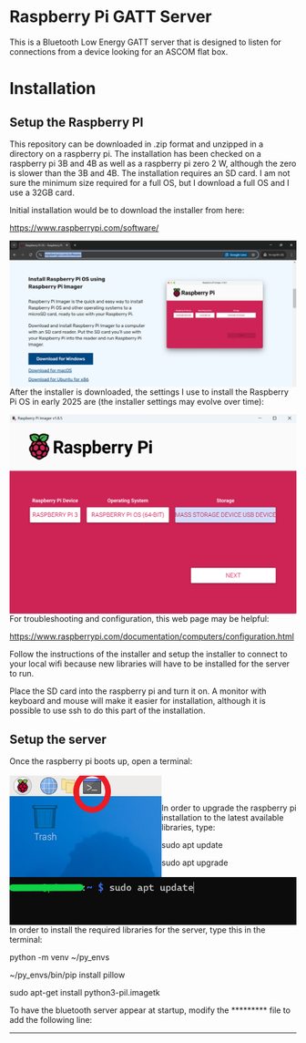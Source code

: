 # Raspberry Pi GATT Server
This is a Bluetooth Low Energy GATT server that is designed to listen for connections from a device looking for an ASCOM flat box.

# Installation
## Setup the Raspberry PI
This repository can be downloaded in .zip format and unzipped in a directory on a raspberry pi. The installation has been checked on a raspberry pi 3B and 4B as well as a raspberry pi zero 2 W, although the zero is slower than the 3B and 4B. The installation requires an SD card. I am not sure the minimum size required for a full OS, but I download a full OS and I use a 32GB card.

Initial installation would be to download the installer from here:

https://www.raspberrypi.com/software/
  
<img src="./figs/Rpiinstallerdownload.png" text='Raspberry Pi Installer Download' align=left />  
  
After the installer is downloaded, the settings I use to install the Raspberry Pi OS in early 2025 are (the installer settings may evolve over time):
  
<img src="./figs/Rpiinstaller.png" text='Raspberry Pi Installer' align=left />  
  
For troubleshooting and configuration, this web page may be helpful:

https://www.raspberrypi.com/documentation/computers/configuration.html

Follow the instructions of the installer and setup the installer to connect to your local wifi because new libraries will have to be installed for the server to run.

Place the SD card into the raspberry pi and turn it on. A monitor with keyboard and mouse will make it easier for installation, although it is possible to use ssh to do this part of the installation.

## Setup the server

Once the raspberry pi boots up, open a terminal:  
<br/>
<img src="./figs/Rasppimainscreenterminal.png" text='Open a terminal' align=left /><br/>
<br/>





In order to upgrade the raspberry pi installation to the latest available libraries, type:

sudo apt update

sudo apt upgrade  
<br/>
<img src="./figs/Rasppiterminal.png" text='Using the terminal' align=left /><br/>
<br/>





In order to install the required libraries for the server, type this in the terminal:

python -m venv ~/py_envs

~/py_envs/bin/pip install pillow

sudo apt-get install python3-pil.imagetk

To have the bluetooth server appear at startup, modify the ********* file to add the following line:

*******************************

